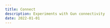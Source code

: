 ```yaml
---
title: Connect
description: Experiments with Gun connectivity
date: 2022-01-01
---
```


<script setup>
import { defineAsyncComponent } from 'vue'

const Connect = defineAsyncComponent(() =>  import('./index.vue'))

</script>

<client-only>
  <connect />
</client-only>